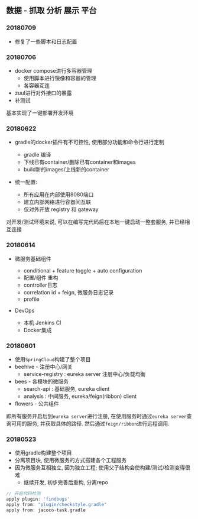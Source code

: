 ## 数据 - 抓取 分析 展示 平台
### 20180709
* 修复了一些脚本和日志配置

### 20180706
* docker compose进行多容器管理
  * 使用脚本进行镜像和容器的管理
  * 各容器互连
* zuul进行对外接口的暴露
* 补测试

基本实现了一键部署开发环境

### 20180622
* gradle的docker插件有不可控性, 使用部分功能和命令行进行定制
  * gradle 编译
  * 下线已有container/删除已有container和images
  * build新的images/上线新的container

* 统一配置:
  * 所有应用在内部使用8080端口
  * 建立内部网络进行容器间互联
  * 仅对外开放 registry 和 gateway
  
对开发/测试环境来说, 可以在编写完代码后在本地一键启动一整套服务, 并已经相互连接

### 20180614
* 微服务基础组件
  * conditional + feature toggle + auto configuration
  * 配置/组件 重构
  * controller日志
  * correlation id + feign, 微服务日志记录
  * profile
   
* DevOps 
  * 本机 Jenkins CI
  * Docker集成

### 20180601
* 使用`SpringCloud`构建了整个项目
* beehive - 注册中心/网关
  - service-registry : eureka server 注册中心/负载均衡
* bees - 各模块的微服务
  - search-api : 基础服务, eureka client
  - analysis : 中间服务, eureka/feign(ribbon) client
* flowers - 公共组件


即所有服务开启后到`eureka server`进行注册,
 在使用服务时通过`eureka server`查询可用的服务, 并获取具体的路径.
 然后通过`feign/ribbon`进行远程调用.


### 20180523 
* 使用gradle构建整个项目
* 分离项目块, 使用微服务的方式搭建各个工程服务
* 因为微服务互相独立, 因为独立工程; 使用父子结构会使构建/测试/检测变得很难
  * 继续开发, 初步完善后重构, 分离repo
  
```groovy
// 开启代码检测
apply plugin: 'findbugs'
apply from: "plugin/checkstyle.gradle"
apply from: jacoco-task.gradle
```